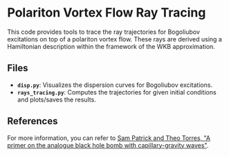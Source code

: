 
# Polariton Vortex Flow Ray Tracing

This code provides tools to trace the ray trajectories for Bogoliubov excitations on top of a polariton vortex flow. These rays are derived using a Hamiltonian description within the framework of the WKB approximation.

## Files
- **`disp.py`**: Visualizes the dispersion curves for Bogoliubov excitations.
- **`rays_tracing.py`**: Computes the trajectories for given initial conditions and plots/saves the results.

## References
For more information, you can refer to [Sam Patrick and Theo Torres, "A primer on the analogue black hole bomb with capillary-gravity waves"](https://arxiv.org/abs/2406.05910).
